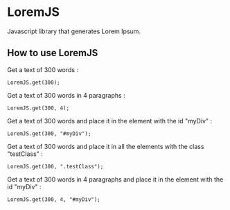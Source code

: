 # LoremJS
Javascript library that generates Lorem Ipsum.

## How to use LoremJS

Get a text of 300 words :

```shell
LoremJS.get(300);
```

Get a text of 300 words in 4 paragraphs :

```shell
LoremJS.get(300, 4);
```


Get a text of 300 words and place it in the element with the id "myDiv" :

```shell
LoremJS.get(300, "#myDiv");
```


Get a text of 300 words and place it in all the elements with the class "testClass" :

```shell
LoremJS.get(300, ".testClass");
```

Get a text of 300 words in 4 paragraphs and place it in the element with the id "myDiv" :

```shell
LoremJS.get(300, 4, "#myDiv");
```
